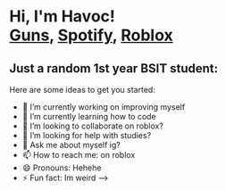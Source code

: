 <h1>Hi, I'm Havoc! <br/><a href="https://guns.lol/havoccc">Guns</a>, <a href="https://open.spotify.com/user/31ixyf77fvdwhgr6nfax52bnzjjm?si=2453be0743f94555&nd=1&dlsi=07e2a46ef3df4d5d)">Spotify</a>, <a href="https://www.roblox.com/users/315124499/profile">Roblox</a></h1>

<h2>Just a random 1st year BSIT student:</h2>


Here are some ideas to get you started:

- 🔭 I’m currently working on improving myself
- 🌱 I’m currently learning how to code
- 👯 I’m looking to collaborate on roblox?
- 🤔 I’m looking for help with studies?
- 💬 Ask me about myself ig?
- 📫 How to reach me: on roblox
- 😄 Pronouns: Hehehe
- ⚡ Fun fact: Im weird
-->

